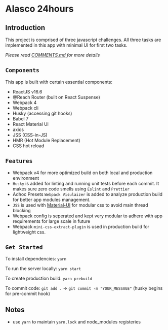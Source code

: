 # Alasco 24hours

## Introduction

This project is comprised of three javascript challenges. All three tasks are implemented in this app with minimal UI for first two tasks.

*Please read [COMMENTS.md](./COMMENTS.md) for more details*

## `Components`

This app is built with certain essential components:

 * ReactJS v16.6
 * @Reach Router (built on React Suspense)
 * Webpack 4 
 * Webpack cli
 * Husky (accessing git hooks)
 * Babel 7
 * React Material UI
 * axios
 * JSS (CSS-in-JS)
 * HMR (Hot Module Replacement)
 * CSS hot reload


## `Features`

 * Webpack v4 for more optimized build on both local and production environment
 * `Husky` is added for linting and running unit tests before each commit. It makes sure zero code smells using `Eslint` and `Prettier`
 * Adhoc Presets `Webpack Visulaizer` is added to analyze production build for better app modules management.
 * `JSS` is used with [Material-UI](https://github.com/mui-org/material-ui) for modular css to avoid main thread blocking
 * Webpack config is seperated and kept very modular to adhere with app requirements for large scale in future
 * Webpack `mini-css-extract-plugin` is used in production build for lightweight css.

## `Get Started`

To install dependencies:  ```yarn```

To run the server locally: ```yarn start```

To create production build:  ```yarn prebuild```

To commit code: ```git add .``` -> ```git commit -m "YOUR_MESSAGE"``` (husky begins for pre-commit hook)

## Notes
* use `yarn` to maintain `yarn.lock` and node_modules registeries
